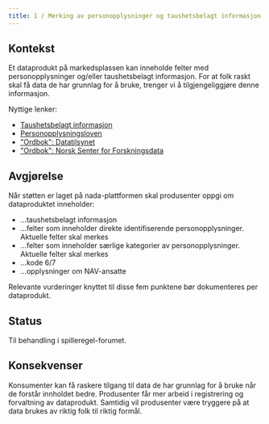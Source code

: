 ```yaml
---
title: 1 / Merking av personopplysninger og taushetsbelagt informasjon
---
```

## Kontekst
Et dataprodukt på markedsplassen kan inneholde felter med personopplysninger og/eller taushetsbelagt informasjon.
For at folk raskt skal få data de har grunnlag for å bruke, trenger vi å tilgjengeliggjøre denne informasjon. 

Nyttige lenker:
- [Taushetsbelagt informasjon](https://lovdata.no/lov/1967-02-10)
- [Personopplysningsloven](https://lovdata.no/lov/2018-06-15-38)
- ["Ordbok": Datatilsynet](https://www.datatilsynet.no/rettigheter-og-plikter/personopplysninger/)
- ["Ordbok": Norsk Senter for Forskningsdata](https://www.nsd.no/personverntjenester/oppslagsverk-for-personvern-i-forskning/personvernordbok/)

## Avgjørelse
Når støtten er laget på nada-plattformen skal produsenter oppgi om dataproduktet inneholder:

- ...taushetsbelagt informasjon
- ...felter som inneholder direkte identifiserende personopplysninger. Aktuelle felter skal merkes
- ...felter som inneholder særlige kategorier av personopplysninger. Aktuelle felter skal merkes
- ...kode 6/7
- ...opplysninger om NAV-ansatte


Relevante vurderinger knyttet til disse fem punktene bør dokumenteres per dataprodukt.

## Status
Til behandling i spilleregel-forumet.

## Konsekvenser
Konsumenter kan få raskere tilgang til data de har grunnlag for å bruke når de forstår innholdet bedre.
Produsenter får mer arbeid i registrering og forvaltning av dataprodukt.
Samtidig vil produsenter være tryggere på at data brukes av riktig folk til riktig formål. 